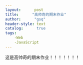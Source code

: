 ```yaml
---
layout:      post
title:      "高帅奇的期末作业"
author:      "gsq"
header-style: text
catalog:      true
tags:
    -Web
    -JavaScript
---
```


这是高帅奇的期末作业！！！！！！！
